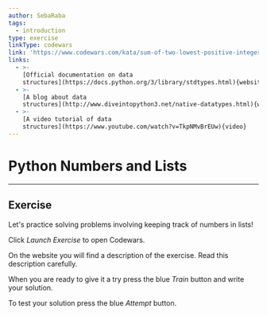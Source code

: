 ```yaml
---
author: SebaRaba
tags:
  - introduction
type: exercise
linkType: codewars
link: 'https://www.codewars.com/kata/sum-of-two-lowest-positive-integers/python'
links:
  - >-
    [Official documentation on data
    structures](https://docs.python.org/3/library/stdtypes.html){website}
  - >-
    [A blog about data
    structures](http://www.diveintopython3.net/native-datatypes.html){website}
  - >-
    [A video tutorial of data
    structures](https://www.youtube.com/watch?v=TkpNMvBrEUw){video}
---
```


# Python Numbers and Lists


---

## Exercise

Let's practice solving problems involving keeping track of numbers in lists!

Click *Launch Exercise* to open Codewars.

On the website you will find a description of the exercise. Read this description carefully.

When you are ready to give it a try press the blue *Train* button and write your solution.

To test your solution press the blue *Attempt* button.

